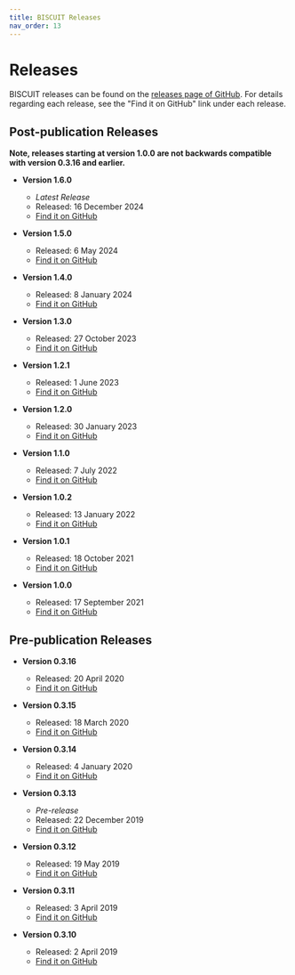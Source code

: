 ```yaml
---
title: BISCUIT Releases
nav_order: 13
---
```


# Releases

BISCUIT releases can be found on the [releases page of GitHub](https://github.com/huishenlab/biscuit/releases). For
details regarding each release, see the "Find it on GitHub" link under each release.

## Post-publication Releases

**Note, releases starting at version 1.0.0 are not backwards compatible with version 0.3.16 and earlier.**

  - **Version 1.6.0**
    - *Latest Release*
    - Released: 16 December 2024
    - [Find it on GitHub](https://github.com/huishenlab/biscuit/releases/tag/v1.6.0.20241216)

  - **Version 1.5.0**
    - Released: 6 May 2024
    - [Find it on GitHub](https://github.com/huishenlab/biscuit/releases/tag/v1.5.0.20240506)

  - **Version 1.4.0**
    - Released: 8 January 2024
    - [Find it on GitHub](https://github.com/huishenlab/biscuit/releases/tag/v1.4.0.20240108)

  - **Version 1.3.0**
    - Released: 27 October 2023
    - [Find it on GitHub](https://github.com/huishenlab/biscuit/releases/tag/v1.3.0.20231027)

  - **Version 1.2.1**
    - Released: 1 June 2023
    - [Find it on GitHub](https://github.com/huishenlab/biscuit/releases/tag/v1.2.1.20230601)

  - **Version 1.2.0**
    - Released: 30 January 2023
    - [Find it on GitHub](https://github.com/huishenlab/biscuit/releases/tag/v1.2.0.20230130)

  - **Version 1.1.0**
    - Released: 7 July 2022
    - [Find it on GitHub](https://github.com/huishenlab/biscuit/releases/tag/v1.1.0.20220707)

  - **Version 1.0.2**
    - Released: 13 January 2022
    - [Find it on GitHub](https://github.com/huishenlab/biscuit/releases/tag/v1.0.2.20220113)

  - **Version 1.0.1**
    - Released: 18 October 2021
    - [Find it on GitHub](https://github.com/huishenlab/biscuit/releases/tag/v1.0.1.20211018)

  - **Version 1.0.0**
    - Released: 17 September 2021
    - [Find it on GitHub](https://github.com/huishenlab/biscuit/releases/tag/v1.0.0.20210917)

## Pre-publication Releases

  - **Version 0.3.16**
    - Released: 20 April 2020
    - [Find it on GitHub](https://github.com/huishenlab/biscuit/releases/tag/v0.3.16.20200420)

  - **Version 0.3.15**
    - Released: 18 March 2020
    - [Find it on GitHub](https://github.com/huishenlab/biscuit/releases/tag/v0.3.15.20200318)

  - **Version 0.3.14**
    - Released: 4 January 2020
    - [Find it on GitHub](https://github.com/huishenlab/biscuit/releases/tag/v0.3.14.20200104)

  - **Version 0.3.13**
    - *Pre-release*
    - Released: 22 December 2019
    - [Find it on GitHub](https://github.com/huishenlab/biscuit/releases/tag/v0.3.13.20191222)

  - **Version 0.3.12**
    - Released: 19 May 2019
    - [Find it on GitHub](https://github.com/huishenlab/biscuit/releases/tag/v0.3.12.20190519)

  - **Version 0.3.11**
    - Released: 3 April 2019
    - [Find it on GitHub](https://github.com/huishenlab/biscuit/releases/tag/v0.3.11.20190403)

  - **Version 0.3.10**
    - Released: 2 April 2019
    - [Find it on GitHub](https://github.com/huishenlab/biscuit/releases/tag/v0.3.10.20190402)
